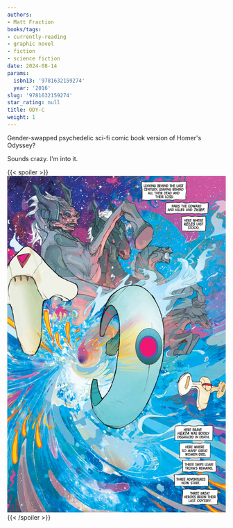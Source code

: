```yaml
---
authors:
- Matt Fraction
books/tags:
- currently-reading
- graphic novel
- fiction
- science fiction
date: 2024-08-14
params:
  isbn13: '9781632159274'
  year: '2016'
slug: '9781632159274'
star_rating: null
title: ODY-C
weight: 1
---
```


Gender-swapped psychedelic sci-fi comic book version of Homer's Odyssey?

Sounds crazy. I'm into it.

<!--more-->

{{< spoiler >}}
![](p10.jpg)
{{< /spoiler >}}